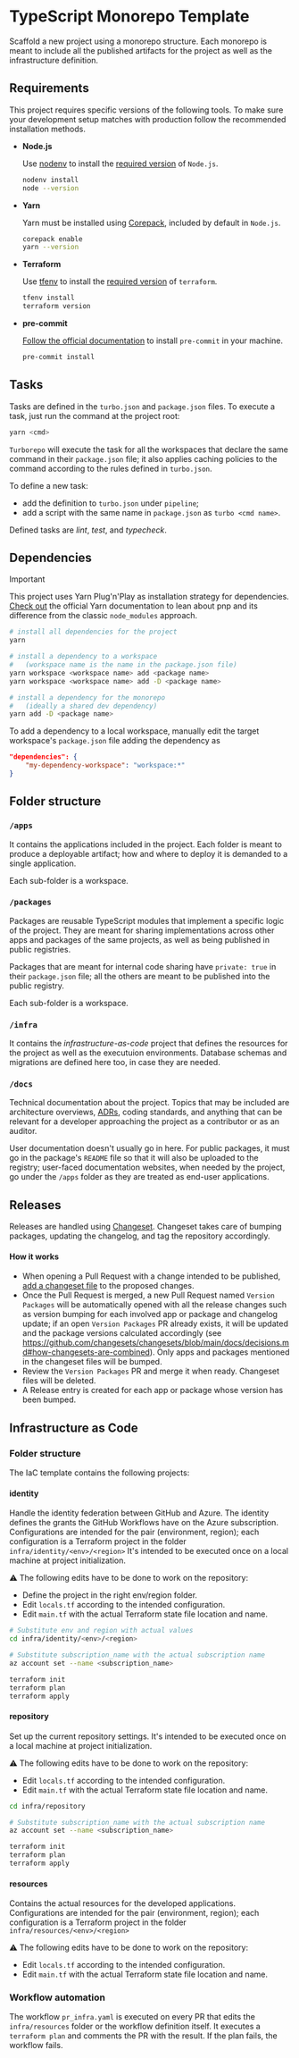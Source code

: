 # TypeScript Monorepo Template

Scaffold a new project using a monorepo structure.
Each monorepo is meant to include all the published artifacts for the project as well as the infrastructure definition.

## Requirements

This project requires specific versions of the following tools. To make sure your development setup matches with production follow the recommended installation methods.

- **Node.js**

  Use [nodenv](https://github.com/nodenv/nodenv) to install the [required version](.node-version) of `Node.js`.

  ```sh
  nodenv install
  node --version
  ```

- **Yarn**

  Yarn must be installed using [Corepack](https://yarnpkg.com/getting-started/install), included by default in `Node.js`.

  ```sh
  corepack enable
  yarn --version
  ```

- **Terraform**

  Use [tfenv](https://github.com/tfutils/tfenv) to install the [required version](.terraform-version) of `terraform`.

  ```sh
  tfenv install
  terraform version
  ```

- **pre-commit**

  [Follow the official documentation](https://pre-commit.com/) to install `pre-commit` in your machine.

  ```sh
  pre-commit install
  ```

## Tasks

Tasks are defined in the `turbo.json` and `package.json` files. To execute a task, just run the command at the project root:

```sh
yarn <cmd>
```

`Turborepo` will execute the task for all the workspaces that declare the same command in their `package.json` file; it also applies caching policies to the command according to the rules defined in `turbo.json`.

To define a new task:

- add the definition to `turbo.json` under `pipeline`;
- add a script with the same name in `package.json` as `turbo <cmd name>`.

Defined tasks are _lint_, _test_, and _typecheck_.

## Dependencies

> [!IMPORTANT]  
> This project uses Yarn Plug'n'Play as installation strategy for dependencies. [Check out](https://yarnpkg.com/features/pnp) the official Yarn documentation to lean about pnp and its difference from the classic `node_modules` approach.

```sh
# install all dependencies for the project
yarn

# install a dependency to a workspace
#   (workspace name is the name in the package.json file)
yarn workspace <workspace name> add <package name>
yarn workspace <workspace name> add -D <package name>

# install a dependency for the monorepo
#   (ideally a shared dev dependency)
yarn add -D <package name>
```

To add a dependency to a local workspace, manually edit the target workspace's `package.json` file adding the dependency as

```json
"dependencies": {
    "my-dependency-workspace": "workspace:*"
}
```

## Folder structure

### `/apps`

It contains the applications included in the project.
Each folder is meant to produce a deployable artifact; how and where to deploy it is demanded to a single application.

Each sub-folder is a workspace.

### `/packages`

Packages are reusable TypeScript modules that implement a specific logic of the project. They are meant for sharing implementations across other apps and packages of the same projects, as well as being published in public registries.

Packages that are meant for internal code sharing have `private: true` in their `package.json` file; all the others are meant to be published into the public registry.

Each sub-folder is a workspace.

### `/infra`

It contains the _infrastructure-as-code_ project that defines the resources for the project as well as the executuion environments. Database schemas and migrations are defined here too, in case they are needed.

### `/docs`

Technical documentation about the project. Topics that may be included are architecture overviews, [ADRs](https://adr.github.io/), coding standards, and anything that can be relevant for a developer approaching the project as a contributor or as an auditor.

User documentation doesn't usually go in here. For public packages, it must go in the package's `README` file so that it will also be uploaded to the registry; user-faced documentation websites, when needed by the project, go under the `/apps` folder as they are treated as end-user applications.

## Releases

Releases are handled using [Changeset](https://github.com/changesets/changesets).
Changeset takes care of bumping packages, updating the changelog, and tag the repository accordingly.

#### How it works

- When opening a Pull Request with a change intended to be published, [add a changeset file](https://github.com/changesets/changesets/blob/main/docs/adding-a-changeset.md) to the proposed changes.
- Once the Pull Request is merged, a new Pull Request named `Version Packages` will be automatically opened with all the release changes such as version bumping for each involved app or package and changelog update; if an open `Version Packages` PR already exists, it will be updated and the package versions calculated accordingly (see https://github.com/changesets/changesets/blob/main/docs/decisions.md#how-changesets-are-combined).
  Only apps and packages mentioned in the changeset files will be bumped.
- Review the `Version Packages` PR and merge it when ready. Changeset files will be deleted.
- A Release entry is created for each app or package whose version has been bumped.

## Infrastructure as Code

### Folder structure

The IaC template contains the following projects:

#### identity

Handle the identity federation between GitHub and Azure. The identity defines the grants the GitHub Workflows have on the Azure subscription.
Configurations are intended for the pair (environment, region); each configuration is a Terraform project in the folder `infra/identity/<env>/<region>`
It's intended to be executed once on a local machine at project initialization.

⚠️ The following edits have to be done to work on the repository:

- Define the project in the right env/region folder.
- Edit `locals.tf` according to the intended configuration.
- Edit `main.tf` with the actual Terraform state file location and name.

```sh
# Substitute env and region with actual values
cd infra/identity/<env>/<region>

# Substitute subscription_name with the actual subscription name
az account set --name <subscription_name>

terraform init
terraform plan
terraform apply
```

#### repository

Set up the current repository settings.
It's intended to be executed once on a local machine at project initialization.

⚠️ The following edits have to be done to work on the repository:

- Edit `locals.tf` according to the intended configuration.
- Edit `main.tf` with the actual Terraform state file location and name.

```sh
cd infra/repository

# Substitute subscription_name with the actual subscription name
az account set --name <subscription_name>

terraform init
terraform plan
terraform apply
```

#### resources

Contains the actual resources for the developed applications.
Configurations are intended for the pair (environment, region); each configuration is a Terraform project in the folder `infra/resources/<env>/<region>`

⚠️ The following edits have to be done to work on the repository:

- Edit `locals.tf` according to the intended configuration.
- Edit `main.tf` with the actual Terraform state file location and name.

### Workflow automation

The workflow `pr_infra.yaml` is executed on every PR that edits the `infra/resources` folder or the workflow definition itself. It executes a `terraform plan` and comments the PR with the result. If the plan fails, the workflow fails.
